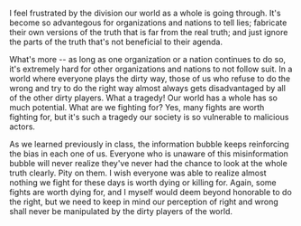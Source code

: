 I feel frustrated by the division our world as a whole is going through.
It's become so advantegous for organizations and nations to tell lies; fabricate their own versions of the truth that is far from the real truth; and just ignore the parts of the truth that's not beneficial to their agenda.

What's more -- as long as one organization or a nation continues to do so, it's extremely hard for other organizations and nations to not follow suit.
In a world where everyone plays the dirty way, those of us who refuse to do the wrong and try to do the right way almost always gets disadvantaged by all of the other dirty players.
What a tragedy!
Our world has a whole has so much potential.
What are we fighting for?
Yes, many fights are worth fighting for, but it's such a tragedy our society is so vulnerable to malicious actors.

As we learned previously in class, the information bubble keeps reinforcing the bias in each one of us.
Everyone who is unaware of this misinformation bubble will never realize they've never had the chance to look at the whole truth clearly.
Pity on them.
I wish everyone was able to realize almost nothing we fight for these days is worth dying or killing for.
Again, some fights are worth dying for, and I myself would deem beyond honorable to do the right, but we need to keep in mind our perception of right and wrong shall never be manipulated by the dirty players of the world.
